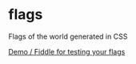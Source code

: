 flags
=====

Flags of the world generated in CSS

[Demo / Fiddle for testing your flags](http://jsfiddle.net/mikefrancis/93Xbx/)
